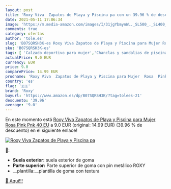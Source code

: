 ```yaml
---
layout: post
title: 'Roxy Viva  Zapatos de Playa y Piscina pa con un 39.96 % de descuento'
date: 2021-05-11 17:06:34
image: 'https://m.media-amazon.com/images/I/31jgYbmynWL._SL500_._SL400_.jpg'
comments: true
category: ofertas
author: 'tole.es'
slug: 'B07SQRSH3K-es Roxy Viva Zapatos de Playa y Piscina para Mujer Rosa Pink...'
sku: 'B07SQRSH3K-es'
tags: [ 'Calzado deportivo para mujer','Chanclas y sandalias de piscina para mujer','Zapatillas y calzado deportivo para mujer','Zapatos','Zapatos para mujer','Zapatos y complementos','roxy','zapatos', ]
actualPrice: 9.0 EUR
currency: EUR
price: 9.0
comparePrice: 14.99 EUR
prodname: 'Roxy Viva  Zapatos de Playa y Piscina para Mujer  Rosa  Pink Pnk   40 EU'
country: 'es'
flag: '🇪🇸'
brand: 'Roxy'
buyurl: 'https://www.amazon.es/dp/B07SQRSH3K/?tag=tolees-21'
descuento: '39.96'
average: '9.0'
---
```


En este momento está [Roxy Viva  Zapatos de Playa y Piscina para Mujer  Rosa  Pink Pnk   40 EU](https://www.amazon.es/dp/B07SQRSH3K/?tag=tolees-21) a 9.0 EUR (original: 14.99 EUR) (39.96 %  de descuento) en el siguiente enlace!

[![Roxy Viva  Zapatos de Playa y Piscina pa](https://m.media-amazon.com/images/I/31jgYbmynWL._SL500_._SL400_.jpg)](https://www.amazon.es/dp/B07SQRSH3K/?tag=tolees-21)

🔎:

- __Suela exterior:__ suela exterior de goma
- __Parte superior:__ Parte superior de goma con pin metálico ROXY
- __plantilla:__plantilla de goma con textura

[🛒 Aquí!!!](https://www.amazon.es/dp/B07SQRSH3K/?tag=tolees-21)
